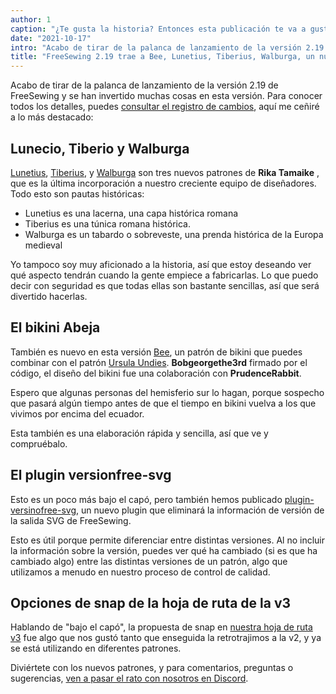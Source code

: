 ```yaml
---
author: 1
caption: "¿Te gusta la historia? Entonces esta publicación te va a gustar."
date: "2021-10-17"
intro: "Acabo de tirar de la palanca de lanzamiento de la versión 2.19 de FreeSewing y se han invertido muchas cosas en esta versión. Para conocer todos los detalles, puedes consultar el registro de cambios, aquí me ceñiré a lo más destacado:"
title: "FreeSewing 2.19 trae a Bee, Lunetius, Tiberius, Walburga, un nuevo plugin y un montón de mejoras y correcciones"
---
```


Acabo de tirar de la palanca de lanzamiento de la versión 2.19 de FreeSewing y se han invertido muchas cosas en esta versión. Para conocer todos los detalles, puedes [consultar el registro de cambios](https://github.com/freesewing/freesewing/blob/develop/CHANGELOG.md#2190-2021-10-17), aquí me ceñiré a lo más destacado:

## Lunecio, Tiberio y Walburga

[Lunetius](/designs/lunetius), [Tiberius](/designs/tiberius/), y [Walburga](/designs/walburga/) son tres nuevos patrones de **Rika Tamaike** , que es la última incorporación a nuestro creciente equipo de diseñadores. Todo esto son pautas históricas:

 - Lunetius es una lacerna, una capa histórica romana
 - Tiberius es una túnica romana histórica.
 - Walburga es un tabardo o sobreveste, una prenda histórica de la Europa medieval

Yo tampoco soy muy aficionado a la historia, así que estoy deseando ver qué aspecto tendrán cuando la gente empiece a fabricarlas. Lo que puedo decir con seguridad es que todas ellas son bastante sencillas, así que será divertido hacerlas.

## El bikini Abeja

También es nuevo en esta versión [Bee](/designs/bee/), un patrón de bikini que puedes combinar con el patrón [Ursula Undies](/designs/ursula/). **Bobgeorgethe3rd** firmado por el código, el diseño del bikini fue una colaboración con **PrudenceRabbit**.

Espero que algunas personas del hemisferio sur lo hagan, porque sospecho que pasará algún tiempo antes de que el tiempo en bikini vuelva a los que vivimos por encima del ecuador.

Esta también es una elaboración rápida y sencilla, así que ve y compruébalo.

## El plugin versionfree-svg

Esto es un poco más bajo el capó, pero también hemos publicado [plugin-versinofree-svg](https://www.npmjs.com/package/@freesewing/plugin-versionfree-svg), un nuevo plugin que eliminará la información de versión de la salida SVG de FreeSewing.

Esto es útil porque permite diferenciar entre distintas versiones. Al no incluir la información sobre la versión, puedes ver qué ha cambiado (si es que ha cambiado algo) entre las distintas versiones de un patrón, algo que utilizamos a menudo en nuestro proceso de control de calidad.

## Opciones de snap de la hoja de ruta de la v3

Hablando de "bajo el capó", la propuesta de snap [](https://github.com/freesewing/freesewing/discussions/1331) en [nuestra hoja de ruta v3](https://github.com/freesewing/freesewing/discussions/1278) fue algo que nos gustó tanto que enseguida la retrotrajimos a la v2, y ya se está utilizando en diferentes patrones.

Diviértete con los nuevos patrones, y para comentarios, preguntas o sugerencias, [ven a pasar el rato con nosotros en Discord](https://discord.freesewing.org).
